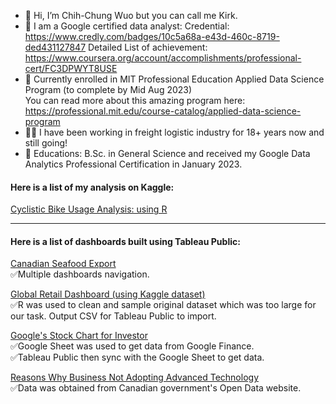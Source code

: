 - 👋 Hi, I’m Chih-Chung Wuo but you can call me Kirk.
- 🌱 I am a Google certified data analyst:
      Credential: https://www.credly.com/badges/10c5a68a-e43d-460c-8719-ded431127847
      Detailed List of achievement: https://www.coursera.org/account/accomplishments/professional-cert/FC3DPWYT8USE
- 🚀 Currently enrolled in MIT Professional Education Applied Data Science Program (to complete by Mid Aug 2023)\
      You can read more about this amazing program here: https://professional.mit.edu/course-catalog/applied-data-science-program
- 👨🏻 I have been working in freight logistic industry for 18+ years now and still going!
- 💎 Educations: B.Sc. in General Science and received my Google Data Analytics Professional Certification in January 2023.

#### Here is a list of my analysis on Kaggle:
[Cyclistic Bike Usage Analysis: using R](https://www.kaggle.com/code/chihchungwuo/cyclistic-bike-usage-analysis)

-------------------------------------------------------------------------------

#### Here is a list of dashboards built using Tableau Public:

[Canadian Seafood Export](https://public.tableau.com/views/CanadianSeafoodExport/MostValuableSeafoodDashboard?:language=en-US&:display_count=n&:origin=viz_share_link)
<br>✅Multiple dashboards navigation.

[Global Retail Dashboard (using Kaggle dataset)](https://public.tableau.com/app/profile/kirk1022/viz/GlobalRetailSalesKaggleData/RetailDashboard)
<br>✅R was used to clean and sample original dataset which was too large for our task. Output CSV for Tableau Public to import.

[Google's Stock Chart for Investor](https://public.tableau.com/app/profile/kirk1022/viz/GooglesStockChartforInvestor/GoogleStocks)
<br>✅Google Sheet was used to get data from Google Finance.
<br>✅Tableau Public then sync with the Google Sheet to get data.

[Reasons Why Business Not Adopting Advanced Technology](https://public.tableau.com/views/ReasonsWhyBusinessNotAdoptingAdvancedTech/DashboardforReasonThatBusinessDoNotAdoptAdvancedTech?:language=en-US&:display_count=n&:origin=viz_share_link)
<br>✅Data was obtained from Canadian government's Open Data website. 

<!---
kirkovski/kirkovski is a ✨ special ✨ repository because its `README.md` (this file) appears on your GitHub profile.
You can click the Preview link to take a look at your changes.
--->

